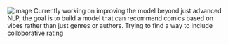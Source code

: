![image](https://github.com/user-attachments/assets/36784e85-ccac-4eb7-9022-e91c85ca0370)
Currently working on improving the model beyond just advanced NLP, the goal is to build a model that can recommend comics based on vibes rather than just genres or authors. Trying to find a way to include colloborative rating
